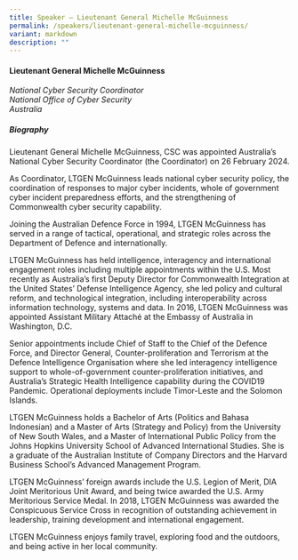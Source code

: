 ```yaml
---
title: Speaker – Lieutenant General Michelle McGuinness
permalink: /speakers/lieutenant-general-michelle-mcguinness/
variant: markdown
description: ""
---
```

#### **Lieutenant General Michelle McGuinness**

*National Cyber Security Coordinator<br>National Office of Cyber Security<br>Australia*

##### **Biography**
Lieutenant General Michelle McGuinness, CSC was appointed Australia’s National Cyber Security Coordinator (the Coordinator) on 26 February 2024.

As Coordinator, LTGEN McGuinness leads national cyber security policy, the coordination of responses to major cyber incidents, whole of government cyber incident preparedness efforts, and the strengthening of Commonwealth cyber security capability.

Joining the Australian Defence Force in 1994, LTGEN McGuinness has served in a range of tactical, operational, and strategic roles across the Department of Defence and internationally.

LTGEN McGuinness has held intelligence, interagency and international engagement roles including multiple appointments within the U.S. Most recently as Australia’s first Deputy Director for Commonwealth Integration at the United States’ Defense Intelligence Agency, she led policy and cultural reform, and technological integration, including interoperability across information technology, systems and data. In 2016, LTGEN McGuinness was appointed Assistant Military Attaché at the Embassy of Australia in Washington, D.C.

Senior appointments include Chief of Staff to the Chief of the Defence Force, and Director General, Counter-proliferation and Terrorism at the Defence Intelligence Organisation where she led interagency intelligence support to whole-of-government counter-proliferation initiatives, and
Australia’s Strategic Health Intelligence capability during the COVID19 Pandemic. Operational deployments include Timor-Leste and the Solomon Islands.

LTGEN McGuinness holds a Bachelor of Arts (Politics and Bahasa Indonesian) and a Master of Arts (Strategy and Policy) from the University of New South Wales, and a Master of International Public Policy from the Johns Hopkins University School of Advanced International Studies. She is a graduate of the Australian Institute of Company Directors and the Harvard Business School’s Advanced Management Program.

LTGEN McGuinness’ foreign awards include the U.S. Legion of Merit, DIA Joint Meritorious Unit Award, and being twice awarded the U.S. Army Meritorious Service Medal. In 2018, LTGEN McGuinness was awarded the Conspicuous Service Cross in recognition of outstanding achievement in leadership, training development and international engagement.

LTGEN McGuinness enjoys family travel, exploring food and the outdoors, and being active in her local community.